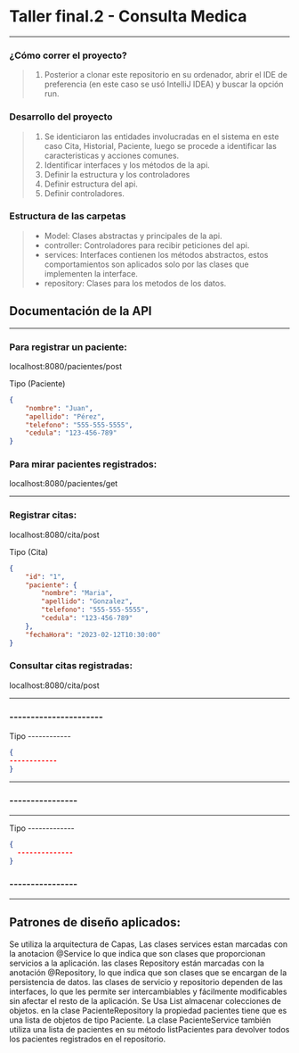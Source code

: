 
# Taller final.2 - Consulta Medica

---

### ¿Cómo correr el proyecto?
> 1. Posterior a clonar este repositorio en su ordenador, abrir el IDE de preferencia (en este caso se usó IntelliJ IDEA) y buscar la opción run.

### Desarrollo del proyecto
> 1. Se identiciaron las entidades involucradas en el sistema en este caso Cita, Historial, Paciente, luego se procede a identificar las caracteristicas
 y acciones comunes.
> 2. Identificar interfaces y los métodos de la api.
> 5. Definir la estructura y los controladores
> 6. Definir estructura del api.
> 7. Definir controladores.

### Estructura de las carpetas
> - Model: Clases abstractas y principales de la api.
> - controller: Controladores para recibir peticiones del api.
> - services: Interfaces contienen los métodos abstractos, estos comportamientos son aplicados solo por las clases que implementen la interface.
> - repository: Clases para los metodos de los datos.

## Documentación de la API

---

### Para registrar un paciente:
localhost:8080/pacientes/post

Tipo (Paciente)
```json
{
    "nombre": "Juan",
    "apellido": "Pérez",
    "telefono": "555-555-5555",
    "cedula": "123-456-789"
}
```

### Para mirar pacientes registrados:
localhost:8080/pacientes/get

---

### Registrar citas:

localhost:8080/cita/post

Tipo (Cita)
```json
{
    "id": "1",
    "paciente": {
        "nombre": "Maria",
        "apellido": "Gonzalez",
        "telefono": "555-555-5555",
        "cedula": "123-456-789"
    },
    "fechaHora": "2023-02-12T10:30:00"
}


```

### Consultar citas registradas:

localhost:8080/cita/post

---

### ----------------------


Tipo ------------
```json
{
------------
}
```

---

### ----------------
-----------------

Tipo -------------
```json
{
  --------------
}
```

### ----------------

---



## Patrones de diseño aplicados:

Se utiliza la arquitectura de Capas, Las clases services estan marcadas con la anotacion @Service lo que indica que son clases que proporcionan servicios 
a la aplicación.
las clases Repository están marcadas con la anotación @Repository, lo que indica que son clases que se encargan de la persistencia de datos.
las clases de servicio y repositorio dependen de las interfaces, lo que les permite ser intercambiables y fácilmente modificables sin afectar el resto
de la aplicación.
Se Usa List almacenar colecciones de objetos. en la clase PacienteRepository la propiedad pacientes tiene que es una lista de objetos de tipo Paciente.
La clase PacienteService también utiliza una lista de pacientes en su método listPacientes para devolver todos los pacientes registrados en el repositorio.

